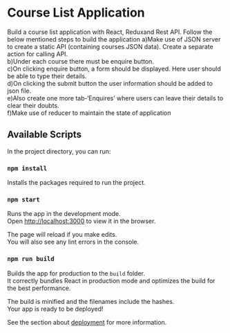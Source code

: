 # Course List Application

Build a course list application with React, Reduxand Rest API.
 Follow the below mentioned steps to build the application 
 a)Make use of JSON server to create a static API (containing courses JSON data). Create a separate action for calling API. \
 b)Under each course there must be enquire button. \
 c)On clicking enquire button, a form should be displayed. Here user should be able to type their details. \
 d)On clicking the submit button the user information should be added to json file. \
 e)Also create one more tab-‘Enquires’ where users can leave their details to clear their doubts. \
 f)Make use of reducer to maintain the state of application

## Available Scripts

In the project directory, you can run:

### `npm install`

Installs the packages required to run the project.

### `npm start`

Runs the app in the development mode.\
Open [http://localhost:3000](http://localhost:3000) to view it in the browser.

The page will reload if you make edits.\
You will also see any lint errors in the console.

### `npm run build`

Builds the app for production to the `build` folder.\
It correctly bundles React in production mode and optimizes the build for the best performance.

The build is minified and the filenames include the hashes.\
Your app is ready to be deployed!

See the section about [deployment](https://facebook.github.io/create-react-app/docs/deployment) for more information.

